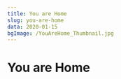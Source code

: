 ```yaml
---
title: You are Home
slug: you-are-home
data: 2020-01-15
bgImage: /YouAreHome_Thumbnail.jpg
---
```

# You are Home